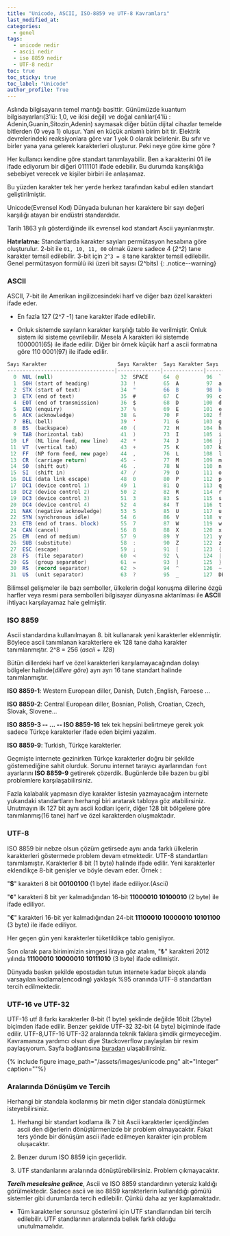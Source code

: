 ```yaml
---
title: "Unicode, ASCII, ISO-8859 ve UTF-8 Kavramları"
last_modified_at:
categories:
  - genel
tags:
  - unicode nedir
  - ascii nedir 
  - iso 8859 nedir
  - UTF-8 nedir
toc: true
toc_sticky: true
toc_label: "Unicode"
author_profile: True
---
```


Aslında bilgisayarın temel mantığı basittir. Günümüzde kuantum bilgisayarları(3’lü: 1,0, ve ikisi değil) ve doğal canlılar(4’lü : Adenin,Guanin,Sitozin,Adenin) saymasak diğer bütün dijital cihazlar temelde  bitlerden (0 veya 1) oluşur. Yani en küçük anlamlı birim bit tir. Elektrik devrelerindeki reaksiyonlara göre  var 1 yok 0 olarak belirlenir. Bu sıfır ve birler yana yana gelerek karakterleri oluşturur. Peki neye göre kime  göre ?

Her kullanıcı kendine göre standart tanımlayabilir. Ben a karakterini 01 ile ifade ediyorum  bir diğeri  0111101 ifade edebilir. Bu durumda karışıklığa sebebiyet verecek ve kişiler birbiri ile anlaşamaz.

Bu yüzden karakter tek her yerde herkez tarafından kabul edilen standart geliştirilmiştir.

Unicode(Evrensel Kod) Dünyada bulunan her karaktere bir sayı değeri karşılığı atayan bir endüstri standardıdır.

Tarih 1863 yılı gösterdiğinde ilk evrensel kod standart Ascii yayınlanmıştır.

**Hatırlatma:**
Standartlarda karakter sayıları permütasyon hesabına göre oluşturulur.  2-bit ile   `01, 10, 11, 00`  olmak üzere  sadece 4 (*2^2*) tane karakter temsil edilebilir. 3-bit için `2^3 = 8` tane karakter temsil edilebilir. Genel permütasyon formülü iki üzeri bit sayısı (2^bits)
{: .notice--warning}

### ASCII

ASCII, 7-bit  ile Amerikan ingilizcesindeki harf  ve diğer bazı özel karakteri ifade eder.

- En fazla 127 (2^7 -1)  tane karakter ifade edilebilir.

- Onluk sistemde sayıların karakter karşılığı tablo ile verilmiştir. Onluk sistem iki sisteme çevrilebilir. Mesela A karakteri iki sistemde 1000001(65) ile ifade edilir. Diğer bir örnek  küçük harf a ascii formatına göre  110 0001(97) ile ifade edilir.

```java
Sayı Karakter                       Sayı Karakter  Sayı Karakter Sayı  Karakter
-----------------------------------|--------------|-------------|----------------------
  0  NUL (null)                      32  SPACE     64  @         96  `
  1  SOH (start of heading)          33  !         65  A         97  a
  2  STX (start of text)             34  "         66  B         98  b
  3  ETX (end of text)               35  #         67  C         99  c
  4  EOT (end of transmission)       36  $         68  D        100  d
  5  ENQ (enquiry)                   37  %         69  E        101  e
  6  ACK (acknowledge)               38  &         70  F        102  f
  7  BEL (bell)                      39  '         71  G        103  g
  8  BS  (backspace)                 40  (         72  H        104  h
  9  TAB (horizontal tab)            41  )         73  I        105  i
 10  LF  (NL line feed, new line)    42  *         74  J        106  j
 11  VT  (vertical tab)              43  +         75  K        107  k
 12  FF  (NP form feed, new page)    44  ,         76  L        108  l
 13  CR  (carriage return)           45  -         77  M        109  m
 14  SO  (shift out)                 46  .         78  N        110  n
 15  SI  (shift in)                  47  /         79  O        111  o
 16  DLE (data link escape)          48  0         80  P        112  p
 17  DC1 (device control 1)          49  1         81  Q        113  q
 18  DC2 (device control 2)          50  2         82  R        114  r
 19  DC3 (device control 3)          51  3         83  S        115  s
 20  DC4 (device control 4)          52  4         84  T        116  t
 21  NAK (negative acknowledge)      53  5         85  U        117  u
 22  SYN (synchronous idle)          54  6         86  V        118  v
 23  ETB (end of trans. block)       55  7         87  W        119  w
 24  CAN (cancel)                    56  8         88  X        120  x
 25  EM  (end of medium)             57  9         89  Y        121  y
 26  SUB (substitute)                58  :         90  Z        122  z
 27  ESC (escape)                    59  ;         91  [        123  {
 28  FS  (file separator)            60  <         92  \        124  |
 29  GS  (group separator)           61  =         93  ]        125  }
 30  RS  (record separator)          62  >         94  ^        126  ~
 31  US  (unit separator)            63  ?         95  _        127  DEL
```

Bilimsel gelişmeler ile  bazı semboller, ülkelerin doğal konuşma dillerine özgü harfler veya resmi para sembolleri bilgisayar dünyasına aktarılması ile **ASCII** ihtiyacı karşılayamaz hale gelmiştir.

### ISO 8859

Ascii standardına kullanılmayan 8. bit kullanarak yeni karakterler eklenmiştir. Böylece ascii tanımlanan karakterlere ek 128 tane daha karakter tanımlanmıştır. 2^8 = 256 (*ascii + 128*)

Bütün dillerdeki harf ve özel karakterleri karşılamayacağından dolayı bölgeler halinde(*dillere  göre*) ayrı ayrı  16 tane standart halinde tanımlanmıştır.

**ISO 8859-1**: Western European diller,  Danish, Dutch ,English, Faroese ...

**ISO 8859-2**: Central European  diller,  Bosnian, Polish, Croatian, Czech, Slovak, Slovene...

**ISO 8859-3 -- ... -- ISO 8859-16** tek tek hepsini belirtmeye gerek yok sadece Türkçe karakterler ifade eden biçimi yazalım.

**ISO 8859-9**: Turkish,  Türkçe karakterler.

Geçmişte internete gezinirken Türkçe karakterler doğru bir şekilde göstemediğine sahit  olurduk.  Sorunu internet tarayıcı ayarlarından `font` ayarlarını **ISO 8859-9** getirerek çözerdik. Bugünlerde bile bazen bu gibi problemlere karşılaşabilirsiniz.

Fazla kalabalık yapmasın diye karakter listesin yazmayacağım internete yukarıdaki standartların herhangi biri aratarak tabloya göz atabilirsiniz. Unutmayın ilk 127 bit aynı ascii kodları içerir, diğer 128 bit bölgelere göre tanımlanmış(16 tane) harf ve özel karakterden oluşmaktadır.

### UTF-8

ISO 8859 bir nebze olsun çözüm getirsede aynı anda farklı ülkelerin karakterleri göstermede problem devam etmektedir. UTF-8 standartları tanımlamıştır. Karakterler 8 bit (1 byte) halinde ifade edilir. Yeni karakterler eklendikçe 8-bit  genişler ve böyle devam eder.
Örnek :

"**$**" karakteri 8 bit **00100100** (1 byte) ifade ediliyor.(Ascii)

"**¢**" karakteri 8 bit yer kalmadığından 16-bit **11000010 10100010** (2 byte) ile ifade ediliyor.

"**€**" karakteri 16-bit yer kalmadığından 24-bit **11100010 10000010 10101100**  (3 byte) ile ifade ediliyor.

Her geçen gün yeni karakterler tüketildikçe tablo genişliyor.

Son olarak para birimimizin simgesi liraya göz atalım,  "**₺**" karakteri 2012 yılında  **11100010 10000010  10111010**  (3 byte) ifade edilmiştir.

Dünyada  baskın  şekilde epostadan tutun internete kadar birçok alanda varsayılan kodlama(encoding) yaklaşık %95 oranında UTF-8 standartları tercih edilmektedir.

### UTF-16 ve UTF-32 

UTF-16 utf 8 farkı karakterler 8-bit (1 byte) şeklinde değilde 16bit (2byte) biçimden ifade edilir. Benzer şekilde UTF-32 32-bit (4 byte) biçiminde ifade edilir. UTF-8,UTF-16 UTF-32 aralarında teknik faklara şimdik girmeyeceğim.
Kavramanıza yardımcı olsun diye Stackoverflow paylaşılan bir resim paylaşıyorum. Sayfa bağlantısına [buradan](https://stackoverflow.com/questions/2241348/what-is-unicode-utf-8-utf-16) ulaşabilirsiniz.

{% include figure image_path="/assets/images/unicode.png" alt="Integer" caption=""%}

### Aralarında Dönüşüm ve Tercih 

Herhangi bir standala kodlanmış bir metin diğer standala dönüştürmek isteyebilirsiniz.  

1. Herhangi bir standart kodlama ilk 7 bit Ascii karakterler içerdiğinden ascii den diğerlerin dönüştürmenizde bir problem olmayacaktır. Fakat ters yönde bir dönüşüm ascii ifade edilmeyen karakter için problem oluşacaktır.

2. Benzer durum ISO 8859 için geçerlidir.

3. UTF standanlarını aralarında dönüştürebilirsiniz. Problem çıkmayacaktır.

***Tercih meselesine gelince***, Ascii ve ISO 8859 standardının yetersiz kaldığı görülmektedir. Sadece ascii ve iso 8859 karakterlerin kullanıldığı gömülü sistemler gibi durumlarda tercih edilebilir. Çünkü daha az yer kaplamaktadır.

- Tüm karakterler sorunsuz gösterimi için UTF standlarından biri tercih edilebilir. UTF standlarının aralarında bellek farklı olduğu unutulmamalıdır.





